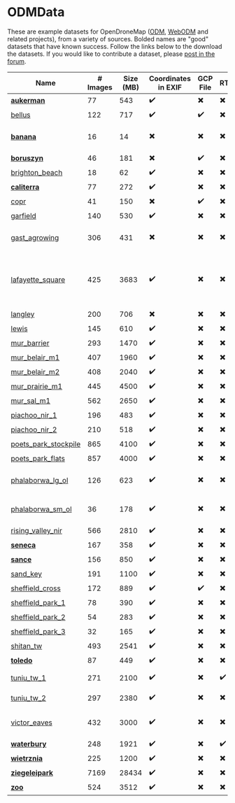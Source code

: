 ODMData
========

These are example datasets for OpenDroneMap ([ODM](https://github.com/OpenDroneMap/ODM), [WebODM](https://github.com/OpenDroneMap/WebODM) and related projects), from a variety of sources. 
Bolded names are "good" datasets that have known success.  Follow the links below to the download the datasets.  If you would like to contribute a dataset, please [post in the forum](https://community.opendronemap.org/c/datasets/10).

| Name | # Images | Size (MB) | Coordinates in EXIF | GCP File | RTK | Notes |
| ------|----------|-----------|----------------------|---------------|----- | -- |
| [**aukerman**](https://github.com/OpenDroneMap/odm_data_aukerman) | 77 | 543 | :heavy_check_mark: | :heavy_multiplication_x: | :heavy_multiplication_x:  |
| [bellus](https://github.com/OpenDroneMap/odm_data_bellus) | 122 | 717 | :heavy_check_mark: | :heavy_check_mark: | :heavy_multiplication_x: |
| [**banana**](https://github.com/pierotofy/dataset_banana) | 16 | 14 | :heavy_multiplication_x: | :heavy_multiplication_x: | :heavy_multiplication_x: | Actual bananas. Best starter dataset. |
| [**boruszyn**](https://github.com/merkato/odm_boruszyn_kap) | 46 | 181 | :heavy_multiplication_x: | :heavy_check_mark: | :heavy_multiplication_x: |
| [brighton_beach](https://github.com/pierotofy/drone_dataset_brighton_beach/) | 18 | 62 | :heavy_check_mark: | :heavy_multiplication_x: | :heavy_multiplication_x: |
| [**caliterra**](https://github.com/OpenDroneMap/odm_data_caliterra) | 77 | 272 | :heavy_check_mark: | :heavy_multiplication_x: | :heavy_multiplication_x: |
| [copr](https://github.com/OpenDroneMap/odm_data_copr) | 41 | 150 | :heavy_multiplication_x: | :heavy_check_mark: | :heavy_multiplication_x: |
| [garfield](https://github.com/OpenDroneMap/odm_data_garfield_msp) | 140 | 530 | :heavy_check_mark: | :heavy_multiplication_x: | :heavy_multiplication_x: |
| [gast_agrowing](https://drive.google.com/open?id=11yFommuRZyVXADcYEIjf-qz3AZrA8M6E) | 306 | 431 | :heavy_multiplication_x: | :heavy_multiplication_x: | :heavy_multiplication_x: | Multispectral. Notes in [forum post](https://community.opendronemap.org/t/agrowing-450-550-650-850-dataset/3910) |
| [lafayette_square](https://drive.google.com/open?id=1O1TIR0ohgkf4xtJx7RsKn5us14D-L_xB) | 425 | 3683 | :heavy_check_mark: | :heavy_multiplication_x: | :heavy_multiplication_x: | Lafayette Square in St. Louis - includes flight route geoJSON. |
| [langley](https://github.com/OpenDroneMap/odm_data_langley) | 200 | 706 | :heavy_multiplication_x: | :heavy_multiplication_x: | :heavy_multiplication_x: |
| [lewis](https://github.com/OpenDroneMap/odm_data_lewis) | 145 | 610 | :heavy_check_mark: | :heavy_multiplication_x: | :heavy_multiplication_x: |
| [mur_barrier](https://1drv.ms/u/s!AsDrAVdsoyVVwlb4xRKuxcPAbfNx) | 293 | 1470 | :heavy_check_mark: | :heavy_multiplication_x: | :heavy_multiplication_x: |
| [mur_belair_m1](https://1drv.ms/u/s!AsDrAVdsoyVVwlG0iSY30ZMOOA4M) | 407 | 1960 | :heavy_check_mark: | :heavy_multiplication_x: | :heavy_multiplication_x: |
| [mur_belair_m2](https://1drv.ms/u/s!AsDrAVdsoyVVwlKucCp5-WbL-eTQ) | 408 | 2040 | :heavy_check_mark: | :heavy_multiplication_x: | :heavy_multiplication_x: |
| [mur_prairie_m1](https://1drv.ms/u/s!AsDrAVdsoyVVwlc8FBHJQEvUyu-1) | 445 | 4500 | :heavy_check_mark: | :heavy_multiplication_x: | :heavy_multiplication_x: |
| [mur_sal_m1](https://1drv.ms/u/s!AsDrAVdsoyVVwlMfvv_OhdLnv8DS) | 562 | 2650 | :heavy_check_mark: | :heavy_multiplication_x: | :heavy_multiplication_x: |
| [piachoo_nir_1](https://drive.google.com/open?id=1uQfolV3X0R2WEK6axYyd3tWU0GGNrH57) | 196 | 483 | :heavy_check_mark: | :heavy_multiplication_x: | :heavy_multiplication_x: | Micasense NIR | 
| [piachoo_nir_2](https://drive.google.com/open?id=1SJd_eVzmAJomihsjrjo1QMEqKfVNi2kt) | 210 | 518 | :heavy_check_mark: | :heavy_multiplication_x: | :heavy_multiplication_x: | Micasense NIR | 
| [poets_park_stockpile](https://dashboard.aerosurvey.co.nz/files/shared/245.tar.gz) | 865 | 4100 | :heavy_check_mark: | :heavy_multiplication_x: | :heavy_multiplication_x: |
| [poets_park_flats](https://dashboard.aerosurvey.co.nz/files/shared/231.tar.gz) | 857 | 4000 | :heavy_check_mark: | :heavy_multiplication_x: | :heavy_multiplication_x: |
| [phalaborwa_lg_ol](https://drive.google.com/drive/folders/19iog1dEHwZN23Q9LJtQDR_FrMDZK_Tk5?usp=sharing) | 126 | 623 | :heavy_check_mark: | :heavy_multiplication_x: | :heavy_multiplication_x: | For overlap/sidelap testing. |
| [phalaborwa_sm_ol](https://drive.google.com/drive/folders/1e1eA8LNpP4scYyDYdWd6UQ1qJ006iOXG?usp=sharing) | 36 | 178 | :heavy_check_mark: | :heavy_multiplication_x: | :heavy_multiplication_x: | For overlap/sidelap testing. |
| [rising_valley_nir](https://github.com/OpenDroneMap/odm_data_rv_nir) | 566 | 2810 | :heavy_check_mark: | :heavy_multiplication_x: | :heavy_multiplication_x: |
| [**seneca**](https://github.com/OpenDroneMap/odm_data_seneca) | 167 | 358 | :heavy_check_mark: | :heavy_multiplication_x: | :heavy_multiplication_x: |
| [**sance**](https://github.com/merkato/odm_sance) | 156|850 | :heavy_check_mark: | :heavy_multiplication_x: | :heavy_multiplication_x: |
| [sand_key](https://github.com/pierotofy/drone_dataset_sand_key/) | 191 | 1100 | :heavy_check_mark: | :heavy_multiplication_x: | :heavy_multiplication_x: |
| [sheffield_cross](https://github.com/pierotofy/drone_dataset_sheffield_cross/) | 172 | 889 | :heavy_check_mark: | :heavy_check_mark: | :heavy_multiplication_x: |
| [sheffield_park_1](https://github.com/pierotofy/drone_dataset_sheffield_park_1/) | 78 | 390 | :heavy_check_mark: | :heavy_multiplication_x: | :heavy_multiplication_x: |
| [sheffield_park_2](https://github.com/pierotofy/drone_dataset_sheffield_park_2/) | 54 | 283 | :heavy_check_mark: | :heavy_multiplication_x: | :heavy_multiplication_x: |
| [sheffield_park_3](https://github.com/pierotofy/drone_dataset_sheffield_park_3/) | 32 | 165 | :heavy_check_mark: | :heavy_multiplication_x: | :heavy_multiplication_x: |
| [shitan_tw](https://drive.google.com/open?id=1Spu1F713Tw-z1XMdnrlD6NT4EhhFy2Lj) | 493 | 2541 | :heavy_check_mark: | :heavy_multiplication_x: | :heavy_multiplication_x: |
| [**toledo**](https://github.com/OpenDroneMap/odm_data_toledo) | 87 | 449 | :heavy_check_mark: | :heavy_multiplication_x: | :heavy_multiplication_x: |
| [tuniu_tw_1](https://drive.google.com/open?id=1faBtGK7Jm5lTo_UWLz6onDGYGqlykHPa) | 271 | 2100 | :heavy_check_mark: | :heavy_multiplication_x: | :heavy_check_mark: | Tuniu River, Taiwan |
| [tuniu_tw_2](https://drive.google.com/open?id=12UrLDHA6iZFJYF7OkErccH_xanRHefoZ) | 297 | 2380 | :heavy_check_mark: | :heavy_multiplication_x: | :heavy_multiplication_x: | Tuniu River, Taiwan |
| [victor_eaves](https://drive.google.com/open?id=14fa-2KKeTyvMfHH8lyGPwxVUh9BnBZ7n) | 432 | 3000 | :heavy_check_mark: | :heavy_multiplication_x: | :heavy_multiplication_x: | Victor Eaves Park, New Zealand |
| [**waterbury**](https://github.com/OpenDroneMap/odm_data_waterbury) | 248 | 1921 | :heavy_check_mark: | :heavy_multiplication_x: | :heavy_check_mark: |
| [**wietrznia**](https://github.com/merkato/odm_wietrznia) | 225 | 1200 | :heavy_check_mark: | :heavy_multiplication_x: | :heavy_multiplication_x: |
| [**ziegeleipark**](https://github.com/zivillian/odm_ziegeleipark) | 7169 | 28434 | :heavy_check_mark: | :heavy_multiplication_x: | :heavy_multiplication_x: |
| [**zoo**](https://github.com/OpenDroneMap/odm_data_zoo) | 524 | 3512 | :heavy_check_mark: | :heavy_multiplication_x: | :heavy_multiplication_x: |


